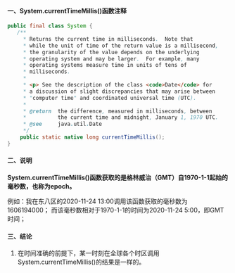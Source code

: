 #### 一、System.currentTimeMillis()函数注释

```java
public final class System {
   /**
     * Returns the current time in milliseconds.  Note that
     * while the unit of time of the return value is a millisecond,
     * the granularity of the value depends on the underlying
     * operating system and may be larger.  For example, many
     * operating systems measure time in units of tens of
     * milliseconds.
     *
     * <p> See the description of the class <code>Date</code> for
     * a discussion of slight discrepancies that may arise between
     * "computer time" and coordinated universal time (UTC).
     *
     * @return  the difference, measured in milliseconds, between
     *          the current time and midnight, January 1, 1970 UTC.
     * @see     java.util.Date
     */
    public static native long currentTimeMillis();
}
```

#### 二、说明

**System.currentTimeMillis()函数获取的是格林威治（GMT）自1970-1-1起始的毫秒数，也称为epoch。**

例如：我在东八区的2020-11-24 13:00调用该函数获取的毫秒数为1606194000；
而该毫秒数相对于1970-1-1的时间为2020-11-24 5:00，即GMT时间；

#### 三、结论

1. 在时间准确的前提下，某一时刻在全球各个时区调用System.currentTimeMillis()的结果是一样的。